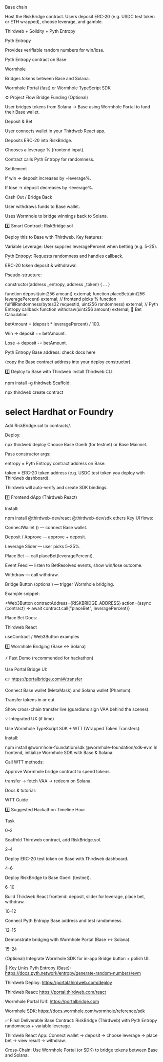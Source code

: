 Base chain

Host the RiskBridge contract. Users deposit ERC-20 (e.g. USDC test token or ETH wrapped), choose leverage, and gamble.

Thirdweb + Solidity + Pyth Entropy

Pyth Entropy

Provides verifiable random numbers for win/lose.

Pyth Entropy contract on Base

Wormhole

Bridges tokens between Base and Solana.

Wormhole Portal (fast) or Wormhole TypeScript SDK

⚙️ Project Flow
Bridge Funding (Optional)

User bridges tokens from Solana → Base using Wormhole Portal to fund their Base wallet.

Deposit & Bet

User connects wallet in your Thirdweb React app.

Deposits ERC-20 into RiskBridge.

Chooses a leverage % (frontend input).

Contract calls Pyth Entropy for randomness.

Settlement

If win → deposit increases by +leverage%.

If lose → deposit decreases by -leverage%.

Cash Out / Bridge Back

User withdraws funds to Base wallet.

Uses Wormhole to bridge winnings back to Solana.

1️⃣ Smart Contract: 
RiskBridge.sol


Deploy this to Base with Thirdweb. Key features:

Variable Leverage: User supplies leveragePercent when betting (e.g. 5–25).

Pyth Entropy: Requests randomness and handles callback.

ERC-20 token deposit & withdrawal.



Pseudo-structure:

constructor(address _entropy, address _token) { ... }

function deposit(uint256 amount) external;
function placeBet(uint256 leveragePercent) external; // frontend picks %
function fulfillRandomness(bytes32 requestId, uint256 randomness) external; // Pyth Entropy callback
function withdraw(uint256 amount) external;
🔹 Bet Calculation

betAmount = (deposit * leveragePercent) / 100.

Win → deposit += betAmount.

Lose → deposit -= betAmount.



Pyth Entropy Base address: check docs here

(copy the Base contract address into your deploy constructor).

2️⃣ Deploy to Base with Thirdweb
Install Thirdweb CLI:

npm install -g thirdweb
Scaffold:

npx thirdweb create contract
# select Hardhat or Foundry
Add RiskBridge.sol to contracts/.

Deploy:

npx thirdweb deploy
Choose Base Goerli (for testnet) or Base Mainnet.

Pass constructor args:

entropy = Pyth Entropy contract address on Base.

token = ERC-20 token address (e.g. USDC test token you deploy with Thirdweb dashboard).



Thirdweb will auto-verify and create SDK bindings.

3️⃣ Frontend dApp (Thirdweb React)


Install:

npm install @thirdweb-dev/react @thirdweb-dev/sdk ethers
Key UI flows:

ConnectWallet (<ConnectWallet />) — connect Base wallet.

Deposit / Approve — approve + deposit.

Leverage Slider — user picks 5–25%.

Place Bet — call placeBet(leveragePercent).

Event Feed — listen to BetResolved events, show win/lose outcome.

Withdraw — call withdraw.

Bridge Button (optional) — trigger Wormhole bridging.



Example snippet:

<Web3Button
  contractAddress={RISKBRIDGE_ADDRESS}
  action={async (contract) => await contract.call("placeBet", leveragePercent)}
>
  Place Bet
</Web3Button>
Docs:

Thirdweb React

useContract / Web3Button examples

4️⃣ Wormhole Bridging (Base ↔ Solana)


⚡ Fast Demo (recommended for hackathon)


Use Portal Bridge UI:

👉 https://portalbridge.com/#/transfer

Connect Base wallet (MetaMask) and Solana wallet (Phantom).

Transfer tokens in or out.

Show cross-chain transfer live (guardians sign VAA behind the scenes).



💡 Integrated UX (if time)


Use Wormhole TypeScript SDK + WTT (Wrapped Token Transfers):

Install:

npm install @wormhole-foundation/sdk @wormhole-foundation/sdk-evm
In frontend, initialize Wormhole SDK with Base & Solana.

Call WTT methods:

Approve Wormhole bridge contract to spend tokens.

transfer → fetch VAA → redeem on Solana.

Docs & tutorial:

WTT Guide

5️⃣ Suggested Hackathon Timeline
Hour

Task

0–2

Scaffold Thirdweb contract, add RiskBridge.sol.

2–4

Deploy ERC-20 test token on Base with Thirdweb dashboard.

4–6

Deploy RiskBridge to Base Goerli (testnet).

6–10

Build Thirdweb React frontend: deposit, slider for leverage, place bet, withdraw.

10–12

Connect Pyth Entropy Base address and test randomness.

12–15

Demonstrate bridging with Wormhole Portal (Base ↔ Solana).

15–24

(Optional) Integrate Wormhole SDK for in-app Bridge button + polish UI.

🔗 Key Links
Pyth Entropy (Base): https://docs.pyth.network/entropy/generate-random-numbers/evm

Thirdweb Deploy: https://portal.thirdweb.com/deploy

Thirdweb React: https://portal.thirdweb.com/react

Wormhole Portal (UI): https://portalbridge.com

Wormhole SDK: https://docs.wormhole.com/wormhole/reference/sdk

✅ Final Deliverable
Base Contract: RiskBridge (Thirdweb) with Pyth Entropy randomness + variable leverage.

Thirdweb React App: Connect wallet → deposit → choose leverage → place bet → view result → withdraw.

Cross-Chain: Use Wormhole Portal (or SDK) to bridge tokens between Base and Solana.